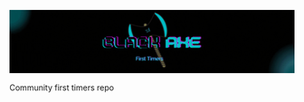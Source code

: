 ![](https://raw.githubusercontent.com/Black-Axe/DigitalAssets/main/Wikiimages/firsttimer/firsttimers.gif)

Community first timers repo
